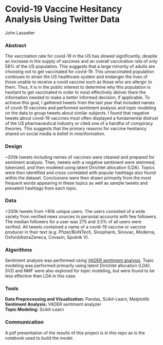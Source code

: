 # Covid-19 Vaccine Hesitancy Analysis Using Twitter Data
John Lassetter

### Abstract
The vaccination rate for covid-19 in the US has slowed significantly, despite an increase in the supply of vaccines and an overall vaccination rate of only 58% of the US population. This suggests that a large minority of adults are choosing not to get vaccinated for covid-19. This unvaccinated population continues to strain the US healthcare system and endanger the lives of those unable to receive a covid vaccine such as those who are allergic to them. Thus, it is in the public interest to determine why this population is hesitant to get vaccinated in order to most effectively deliver them the information needed to make a better informed decision, if applicable. To achieve this goal, I gathered tweets from the last year that included names of covid-19 vaccines and performed sentiment analysis and topic modeling on the data to group tweets about similar subjects. I found that negative tweets about covid-19 vaccines most often displayed a fundamental distrust of the US pharmaceutical industry or cited one of a handful of conspiracy theories. This suggests that the primary reasons for vaccine hesitancy shared on social media is belief in misinformation.

### Design
~200k tweets including names of vaccines were cleaned and prepared for sentiment analysis. Then, tweets with a negative sentiment were stemmed, tokenized, and then modeled using latent Dirichlet allocation (LDA). Topics were then identified and cross correlated with popular hashtags also found within the dataset. Conclusions were then drawn primarily from the most frequent words appearing in these topics as well as sample tweets and prevalent hashtags from each topic.

### Data
\>200k tweets from >80k unique users. The users consisted of a wide variety from verified news sources to personal accounts with few followers. The median followers for a user was 275 and 3.5% of all users were verified. All tweets contained a name of a covid-19 vaccine or vaccine producer in their text (e.g. Pfizer/BioNTech, Sinopharm, Sinovac, Moderna, Oxford/AstraZeneca, Covaxin, Sputnik V).

### Algorithms
Sentiment analysis was performed using [VADER sentiment analysis](https://github.com/cjhutto/vaderSentiment). Topic modeling was performed primarily using latent Dirichlet allocation (LDA). SVD and NMF were also explored for topic modeling, but were found to be less effective than LDA in this case.

### Tools
**Data Preprocessing and Visualization:**  Pandas, Scikit-Learn, Matplotlib </br>
**Sentiment Analysis:**  VADER sentiment analyzer </br>
**Topic Modeling:** Scikit-Learn


### Communication
A pdf presentation of the results of this project is in this repo as is the notebook used to build the model.
